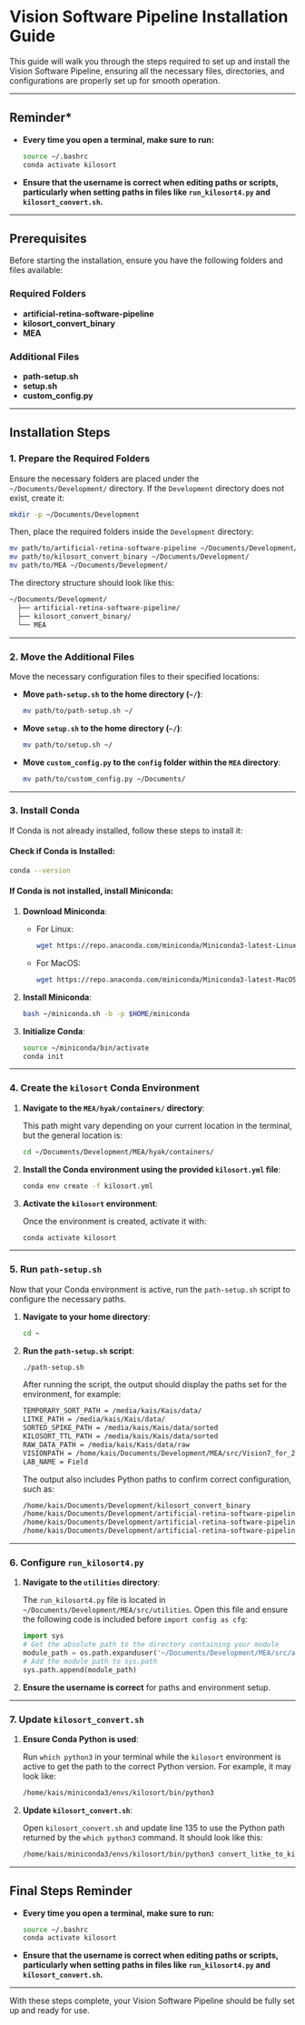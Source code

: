 # Vision Software Pipeline Installation Guide

This guide will walk you through the steps required to set up and install the Vision Software Pipeline, ensuring all the necessary files, directories, and configurations are properly set up for smooth operation.

---

## **Reminder***

- **Every time you open a terminal, make sure to run:**
  
  ```bash
  source ~/.bashrc
  conda activate kilosort
  ```

- **Ensure that the username is correct when editing paths or scripts, particularly when setting paths in files like `run_kilosort4.py` and `kilosort_convert.sh`.**

---

## Prerequisites

Before starting the installation, ensure you have the following folders and files available:

### Required Folders
- **artificial-retina-software-pipeline**
- **kilosort_convert_binary**
- **MEA**

### Additional Files
- **path-setup.sh**  
- **setup.sh**  
- **custom_config.py**

---

## Installation Steps

### 1. Prepare the Required Folders

Ensure the necessary folders are placed under the `~/Documents/Development/` directory. If the `Development` directory does not exist, create it:

```bash
mkdir -p ~/Documents/Development
```

Then, place the required folders inside the `Development` directory:

```bash
mv path/to/artificial-retina-software-pipeline ~/Documents/Development/
mv path/to/kilosort_convert_binary ~/Documents/Development/
mv path/to/MEA ~/Documents/Development/
```

The directory structure should look like this:

```bash
~/Documents/Development/
  ├── artificial-retina-software-pipeline/
  ├── kilosort_convert_binary/
  └── MEA
```

---

### 2. Move the Additional Files

Move the necessary configuration files to their specified locations:

- **Move `path-setup.sh` to the home directory (`~/`)**:

  ```bash
  mv path/to/path-setup.sh ~/
  ```

- **Move `setup.sh` to the home directory (`~/`)**:

  ```bash
  mv path/to/setup.sh ~/
  ```

- **Move `custom_config.py` to the `config` folder within the `MEA` directory**:

  ```bash
  mv path/to/custom_config.py ~/Documents/
  ```

---

### 3. Install Conda

If Conda is not already installed, follow these steps to install it:

#### Check if Conda is Installed:

```bash
conda --version
```

#### If Conda is not installed, install Miniconda:

1. **Download Miniconda**:
   - For Linux:
     ```bash
     wget https://repo.anaconda.com/miniconda/Miniconda3-latest-Linux-x86_64.sh -O ~/miniconda.sh
     ```
   - For MacOS:
     ```bash
     wget https://repo.anaconda.com/miniconda/Miniconda3-latest-MacOSX-x86_64.sh -O ~/miniconda.sh
     ```

2. **Install Miniconda**:
   ```bash
   bash ~/miniconda.sh -b -p $HOME/miniconda
   ```

3. **Initialize Conda**:
   ```bash
   source ~/miniconda/bin/activate
   conda init
   ```

---

### 4. Create the `kilosort` Conda Environment

1. **Navigate to the `MEA/hyak/containers/` directory**:
   
   This path might vary depending on your current location in the terminal, but the general location is:

   ```bash
   cd ~/Documents/Development/MEA/hyak/containers/
   ```

2. **Install the Conda environment using the provided `kilosort.yml` file**:
   
   ```bash
   conda env create -f kilosort.yml
   ```

3. **Activate the `kilosort` environment**:
   
   Once the environment is created, activate it with:

   ```bash
   conda activate kilosort
   ```

---

### 5. Run `path-setup.sh`

Now that your Conda environment is active, run the `path-setup.sh` script to configure the necessary paths.

1. **Navigate to your home directory**:
   ```bash
   cd ~
   ```

2. **Run the `path-setup.sh` script**:
   ```bash
   ./path-setup.sh
   ```

   After running the script, the output should display the paths set for the environment, for example:

   ```bash
   TEMPORARY_SORT_PATH = /media/kais/Kais/data/
   LITKE_PATH = /media/kais/Kais/data/
   SORTED_SPIKE_PATH = /media/kais/Kais/data/sorted
   KILOSORT_TTL_PATH = /media/kais/Kais/data/sorted
   RAW_DATA_PATH = /media/kais/Kais/data/raw
   VISIONPATH = /home/kais/Documents/Development/MEA/src/Vision7_for_2015DAQ/Vision.jar
   LAB_NAME = Field
   ```

   The output also includes Python paths to confirm correct configuration, such as:

   ```bash
   /home/kais/Documents/Development/kilosort_convert_binary
   /home/kais/Documents/Development/artificial-retina-software-pipeline/utilities
   /home/kais/Documents/Development/artificial-retina-software-pipeline/utilities/bin2py
   /home/kais/Documents/Development/artificial-retina-software-pipeline/utilities/bin2py/cython_extensions
   ```

---

### 6. Configure `run_kilosort4.py`

1. **Navigate to the `utilities` directory**:

   The `run_kilosort4.py` file is located in `~/Documents/Development/MEA/src/utilities`. Open this file and ensure the following code is included before `import config as cfg`:

   ```python
   import sys
   # Get the absolute path to the directory containing your module
   module_path = os.path.expanduser('~/Documents/Development/MEA/src/analysis/config')
   # Add the module path to sys.path
   sys.path.append(module_path)
   ```

2. **Ensure the username is correct** for paths and environment setup.

---

### 7. Update `kilosort_convert.sh`

1. **Ensure Conda Python is used**:
   
   Run `which python3` in your terminal while the `kilosort` environment is active to get the path to the correct Python version. For example, it may look like:

   ```bash
   /home/kais/miniconda3/envs/kilosort/bin/python3
   ```

2. **Update `kilosort_convert.sh`**:
   
   Open `kilosort_convert.sh` and update line 135 to use the Python path returned by the `which python3` command. It should look like this:

   ```bash
   /home/kais/miniconda3/envs/kilosort/bin/python3 convert_litke_to_kilosort.py $litke_bin_path $kilosort2_temp_path $dsname -w -k -d $kilosort2_temp_path $is_streaming_data $start_sample_flag $start_sample_num $end_sample_flag $end_sample_num
   ```

---

## Final Steps Reminder

- **Every time you open a terminal, make sure to run:**
  
  ```bash
  source ~/.bashrc
  conda activate kilosort
  ```

- **Ensure that the username is correct when editing paths or scripts, particularly when setting paths in files like `run_kilosort4.py` and `kilosort_convert.sh`.**

--- 

With these steps complete, your Vision Software Pipeline should be fully set up and ready for use.
